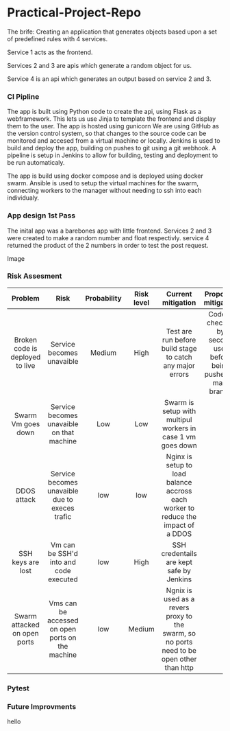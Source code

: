# Practical-Project-Repo

The brife: Creating an application that generates objects based upon a set of predefined rules with 4 services.

Service 1 acts as the frontend.

Services 2 and 3 are apis which generate a random object for us.

Service 4 is an api which generates an output based on service 2 and 3.

### CI Pipline

The app is built using Python code to create the api, using Flask as a webframework. This lets us use Jinja to template the frontend and display them to the user. The app is hosted using gunicorn 
We are using GitHub as the version control system, so that changes to the source code can be monitored and accesed from a virtual machine or locally.
Jenkins is used to build and deploy the app, building on pushes to git using a git webhook. 
A pipeline is setup in Jenkins to allow for building, testing and deployment to be run automaticaly.

The app is build using docker compose and is deployed using docker swarm. Ansible is used to setup the virtual machines for the swarm, connecting workers to the manager without needing to ssh into each individualy.

### App design 1st Pass

The inital app was a barebones app with little frontend. Services 2 and 3 were created to make a random number and float respectivly. service 4 returned the product of the 2 numbers in order to test the post request. 

Image

### Risk Assesment

|             Problem             |                       Risk                       | Probability | Risk level |                                     Current mitigation                                    |                        Proposed mitigation                        |
|:-------------------------------:|:------------------------------------------------:|:-----------:|:----------:|:-----------------------------------------------------------------------------------------:|:-----------------------------------------------------------------:|
| Broken code is deployed to live | Service becomes unavaible                        | Medium      | High       | Test are run before build stage to catch any major errors                                 | Code is checked by second user before being pushed to main branch |
| Swarm Vm goes down              | Service becomes unavaible on that machine        | Low         | Low        | Swarm is setup with multipul workers in case 1 vm goes down                               |                                                                   |
| DDOS attack                     | Service becomes unavaible due to execes trafic   | low         | low        | Nginx is setup to load balance accross each worker to reduce the impact of a DDOS         |                                                                   |
| SSH keys are lost               | Vm can be SSH'd into and code executed           | low         | High       | SSH credentails are kept safe by Jenkins                                                  |                                                                   |
| Swarm attacked on open ports    | Vms can be accessed on open ports on the machine | low         | Medium     | Ngnix is used as a revers proxy to the swarm, so no ports need to be open other than http |                                                                   |

### Pytest


### Future Improvments

hello
